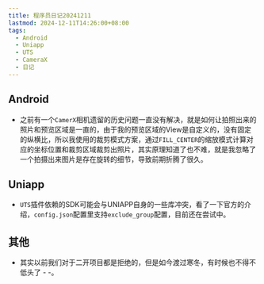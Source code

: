 ```yaml
---
title: 程序员日记20241211
lastmod: 2024-12-11T14:26:00+08:00
tags:
  - Android
  - Uniapp
  - UTS
  - CameraX
  - 日记
---
```


## Android

* 之前有一个`CamerX`相机遗留的历史问题一直没有解决，就是如何让拍照出来的照片和预览区域是一直的，由于我的预览区域的View是自定义的，没有固定的纵横比，所以我使用的裁剪模式方案，通过`FILL_CENTER`的缩放模式计算对应的坐标位置和裁剪区域裁剪出照片，其实原理知道了也不难，就是我忽略了一个拍摄出来图片是存在旋转的细节，导致前期折腾了很久。



## Uniapp

* `UTS`插件依赖的SDK可能会与UNIAPP自身的一些库冲突，看了一下官方的介绍，`config.json`配置里支持`exclude_group`配置，目前还在尝试中。



## 其他

* 其实以前我们对于二开项目都是拒绝的，但是如今渡过寒冬，有时候也不得不低头了 - -。